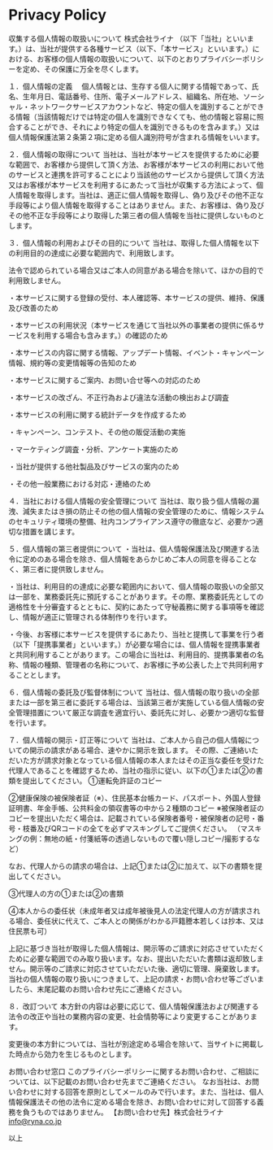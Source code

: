 # Privacy Policy
収集する個人情報の取扱いについて
株式会社ライナ （以下「当社」といいます。）は、当社が提供する各種サービス（以下、「本サービス」といいます。）における、お客様の個人情報の取扱いについて、以下のとおりプライバシーポリシーを定め、その保護に万全を尽くします。

１．個人情報の定義
　個人情報とは、生存する個人に関する情報であって、氏名、生年月日、電話番号、住所、電子メールアドレス、組織名、所在地、ソーシャル・ネットワークサービスアカウントなど、特定の個人を識別することができる情報（当該情報だけでは特定の個人を識別できなくても、他の情報と容易に照合することができ、それにより特定の個人を識別できるものを含みます。）又は個人情報保護法第２条第２項に定める個人識別符号が含まれる情報をいいます。

２．個人情報の取得について
当社は、当社が本サービスを提供するために必要な範囲で、お客様から提供して頂く方法、お客様が本サービスの利用において他のサービスと連携を許可することにより当該他のサービスから提供して頂く方法又はお客様が本サービスを利用するにあたって当社が収集する方法によって、個人情報を取得します。当社は、適正に個人情報を取得し、偽り及びその他不正な手段等により個人情報を取得することはありません。また、お客様は、偽り及びその他不正な手段等により取得した第三者の個人情報を当社に提供しないものとします。

３．個人情報の利用およびその目的について
当社は、取得した個人情報を以下の利用目的の達成に必要な範囲内で、利用致します。

法令で認められている場合又はご本人の同意がある場合を除いて、ほかの目的で利用致しません。

・本サービスに関する登録の受付、本人確認等、本サービスの提供、維持、保護及び改善のため

・本サービスの利用状況（本サービスを通じて当社以外の事業者の提供に係るサービスを利用する場合も含みます。）の確認のため

・本サービスの内容に関する情報、アップデート情報、イベント・キャンペーン情報、規約等の変更情報等の告知のため

・本サービスに関するご案内、お問い合せ等への対応のため

・本サービスの改ざん、不正行為および違法な活動の検出および調査

・本サービスの利用に関する統計データを作成するため

・キャンペーン、コンテスト、その他の販促活動の実施

・マーケティング調査・分析、アンケート実施のため

・当社が提供する他社製品及びサービスの案内のため

・その他一般業務における対応・連絡のため

４．当社における個人情報の安全管理について
当社は、取り扱う個人情報の漏洩、減失またはき損の防止その他の個人情報の安全管理のために、情報システムのセキュリティ環境の整備、社内コンプライアンス遵守の徹底など、必要かつ適切な措置を講じます。

５．個人情報の第三者提供について
・当社は、個人情報保護法及び関連する法令に定めのある場合を除き、個人情報をあらかじめご本人の同意を得ることなく、第三者に提供致しません。

・当社は、利用目的の達成に必要な範囲内において、個人情報の取扱いの全部又は一部を、業務委託先に預託することがあります。その際、業務委託先としての適格性を十分審査するとともに、契約にあたって守秘義務に関する事項等を確認し、情報が適正に管理される体制作りを行います。

・今後、お客様に本サービスを提供するにあたり、当社と提携して事業を行う者（以下「提携事業者」といいます。）が必要な場合には、個人情報を提携事業者と共同利用することがあります。この場合に当社は、利用目的、提携事業者の名称、情報の種類、管理者の名称について、お客様に予め公表した上で共同利用することとします。

６．個人情報の委託及び監督体制について
当社は、個人情報の取り扱いの全部または一部を第三者に委託する場合は、当該第三者が実施している個人情報の安全管理措置について厳正な調査を適宜行い、委託先に対し、必要かつ適切な監督を行います。

７．個人情報の開示・訂正等について
当社は、ご本人から自己の個人情報についての開示の請求がある場合、速やかに開示を致します。
その際、ご連絡いただいた方が請求対象となっている個人情報の本人またはその正当な委任を受けた代理人であることを確認するため、当社の指示に従い、以下の①または②の書類を提出してください。
①運転免許証のコピー

②健康保険の被保険者証（※）、住民基本台帳カード、パスポート、外国人登録証明書、年金手帳、公共料金の領収書等の中から２種類のコピー
※被保険者証のコピーを提出いただく場合は、記載されている保険者番号・被保険者の記号・番号・枝番及びQRコードの全てを必ずマスキングしてご提供ください。
（マスキングの例：無地の紙・付箋紙等の透過しないもので覆い隠しコピー/撮影するなど）

なお、代理人からの請求の場合は、上記①または②に加えて、以下の書類を提出してください。

③代理人の方の①または②の書類

④本人からの委任状（未成年者又は成年被後見人の法定代理人の方が請求される場合、委任状に代えて、ご本人との関係がわかる戸籍謄本若しくは抄本、又は住民票も可）

上記に基づき当社が取得した個人情報は、開示等のご請求に対応させていただくために必要な範囲でのみ取り扱います。なお、提出いただいた書類は返却致しません。開示等のご請求に対応させていただいた後、適切に管理、廃棄致します。
当社の個人情報の取り扱いにつきまして、上記の請求・お問い合わせ等ございましたら、末尾記載のお問い合わせ先にご連絡ください。

８．改訂ついて
本方針の内容は必要に応じて、個人情報保護法および関連する法令の改正や当社の業務内容の変更、社会情勢等により変更することがあります。

変更後の本方針については、当社が別途定める場合を除いて、当サイトに掲載した時点から効力を生じるものとします。


お問い合わせ窓口
このプライバシーポリシーに関するお問い合わせ、ご相談については、以下記載のお問い合わせ先までご連絡ください。
なお当社は、お問い合わせに対する回答を原則としてメールのみで行います。また、当社は、個人情報保護法その他の法令に定める場合を除き、お問い合わせに対して回答する義務を負うものではありません。
【お問い合わせ先】株式会社ライナ
info@ryna.co.jp

以上
